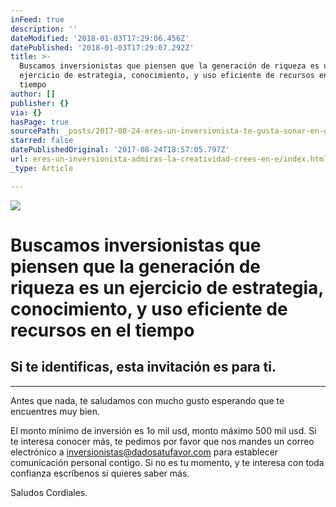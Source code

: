 ```yaml
---
inFeed: true
description: ''
dateModified: '2018-01-03T17:29:06.456Z'
datePublished: '2018-01-03T17:29:07.292Z'
title: >-
  Buscamos inversionistas que piensen que la generación de riqueza es un
  ejercicio de estrategia, conocimiento, y uso eficiente de recursos en el
  tiempo
author: []
publisher: {}
via: {}
hasPage: true
sourcePath: _posts/2017-08-24-eres-un-inversionista-te-gusta-sonar-en-grande-crees-e.md
starred: false
datePublishedOriginal: '2017-08-24T18:57:05.797Z'
url: eres-un-inversionista-admiras-la-creatividad-crees-en-e/index.html
_type: Article

---
```

![](https://the-grid-user-content.s3-us-west-2.amazonaws.com/268e0ed4-8aef-4c09-b62a-b8e583ef0c2b.jpg)

# Buscamos inversionistas que piensen que la generación de riqueza es un ejercicio de estrategia, conocimiento, y uso eficiente de recursos en el tiempo

## Si te identificas, esta invitación es para ti.

---

Antes que nada, te saludamos con mucho gusto esperando que te encuentres muy bien.

El monto mínimo de inversión es 1o mil usd, monto máximo 500 mil usd. Si te interesa conocer más, te pedimos por favor que nos mandes un correo electrónico a inversionistas@dadosatufavor.com para establecer comunicación personal contigo. Si no es tu momento, y te interesa con toda confianza escríbenos si quieres saber más.

Saludos Cordiales.